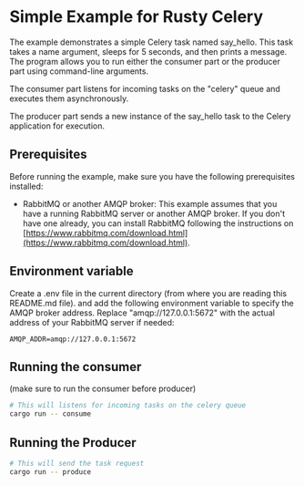# Simple Example for Rusty Celery

The example demonstrates a simple Celery task named say_hello. This task takes a name argument, sleeps for 5 seconds, and then prints a message. The program allows you to run either the consumer part or the producer part using command-line arguments.

The consumer part listens for incoming tasks on the "celery" queue and executes them asynchronously.

The producer part sends a new instance of the say_hello task to the Celery application for execution.


## Prerequisites
Before running the example, make sure you have the following prerequisites installed:

- RabbitMQ or another AMQP broker: This example assumes that you have a running RabbitMQ server or another AMQP broker. If you don't have one already, you can install RabbitMQ following the instructions on [https://www.rabbitmq.com/download.html](https://www.rabbitmq.com/download.html).


## Environment variable
Create a .env file in the current directory (from where you are reading this README.md file). and add the following environment variable to specify the AMQP broker address. Replace "amqp://127.0.0.1:5672" with the actual address of your RabbitMQ server if needed:

```env
AMQP_ADDR=amqp://127.0.0.1:5672
```


## Running the consumer
(make sure to run the consumer before producer)
```bash
# This will listens for incoming tasks on the celery queue
cargo run -- consume
```

## Running the Producer
```bash
# This will send the task request
cargo run -- produce
```

